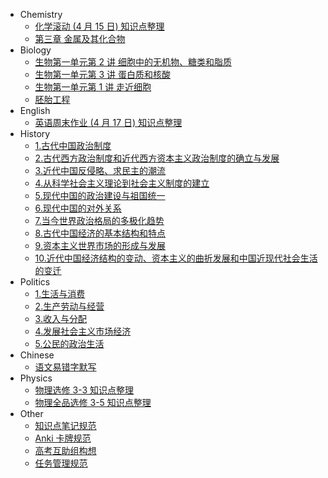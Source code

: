   - Chemistry
    - [化学滚动 (4 月 15 日) 知识点整理](/Chemistry/gun-dong-4-15.md)
    - [第三章 金属及其化合物](/Chemistry/jin-shu-ji-qi-hua-he-wu.md)
  - Biology
    - [生物第一单元第 2 讲 细胞中的无机物、糖类和脂质](/Biology/bu-bu-gao-2.md)
    - [生物第一单元第 3 讲 蛋白质和核酸](/Biology/unit-1-lesson-3.md)
    - [生物第一单元第 1 讲 走近细胞](/Biology/bu-bu-gao-1.md)
    - [胚胎工程](/Biology/pei-tai-gong-cheng.md)
  - English
    - [英语周末作业 (4 月 17 日) 知识点整理](/English/weekend-vocabulary-4-17.md)
  - History
    - [1.古代中国政治制度](/History/1.md)
    - [2.古代西方政治制度和近代西方资本主义政治制度的确立与发展](/History/2.md)
    - [3.近代中国反侵略、求民主的潮流](/History/3.md)
    - [4.从科学社会主义理论到社会主义制度的建立](/History/4.md)
    - [5.现代中国的政治建设与祖国统一](/History/5.md)
    - [6.现代中国的对外关系](/History/6.md)
    - [7.当今世界政治格局的多极化趋势](/History/7.md)
    - [8.古代中国经济的基本结构和特点](/History/8.md)
    - [9.资本主义世界市场的形成与发展](/History/9.md)
    - [10.近代中国经济结构的变动、资本主义的曲折发展和中国近现代社会生活的变迁](/History/10.md)
  - Politics
    - [1.生活与消费](/Politics/1.md)
    - [2.生产劳动与经营](/Politics/2.md)
    - [3.收入与分配](/Politics/3.md)
    - [4.发展社会主义市场经济](/Politics/4.md)
    - [5.公民的政治生活](/Politics/5.md)
  - Chinese
    - [语文易错字默写](/Chinese/yi-cuo-zi-mo-xie.md)
  - Physics
    - [物理选修 3-3 知识点整理](/Physics/selectable-3-3.md)
    - [物理全品选修 3-5 知识点整理](/Physics/wu-li-quan-pin-3-5.md)
  - Other
    - [知识点笔记规范](/Other/writing-rules.md)
    - [Anki 卡牌规范](/Other/anki-card-rules.md)
    - [高考互助组构想](/Other/gaokao-hu-zhu.md)
    - [任务管理规范](/Other/task-rules.md)
